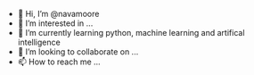 - 👋 Hi, I’m @navamoore
- 👀 I’m interested in ...
- 🌱 I’m currently learning python, machine learning and artifical intelligence
- 💞️ I’m looking to collaborate on ...
- 📫 How to reach me ...

<!---
navamoore/navamoore is a ✨ special ✨ repository because its `README.md` (this file) appears on your GitHub profile.
You can click the Preview link to take a look at your changes.
--->
